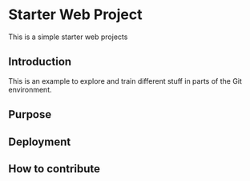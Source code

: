 # Starter Web Project

This is a simple starter web projects

## Introduction

This is an example to explore and train different stuff in parts of the Git environment.

## Purpose

## Deployment

## How to contribute
